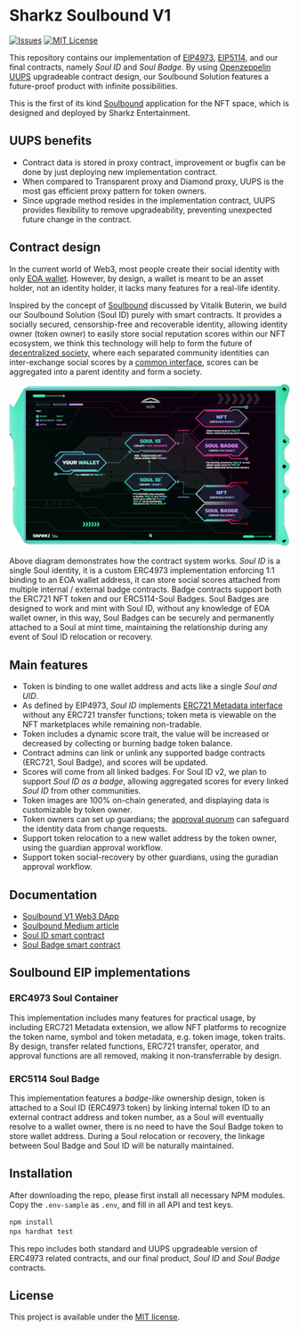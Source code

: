 # Sharkz Soulbound V1

[![Issues][issues-shield]][issues-url]
[![MIT License][license-shield]][license-url]
<!-- [![Contributors][contributors-shield]][contributors-url] -->
<!-- [![Forks][forks-shield]][forks-url] -->
<!-- [![Stargazers][stars-shield]][stars-url] -->

This repository contains our implementation of [EIP4973](https://eips.ethereum.org/EIPS/eip-4973), [EIP5114](https://eips.ethereum.org/EIPS/eip-5114), and our final contracts, namely *Soul ID* and *Soul Badge*. By using [Openzeppelin UUPS](https://blog.openzeppelin.com/workshop-recap-deploying-more-efficient-upgradeable-contracts/) upgradeable contract design, our Soulbound Solution features a future-proof product with infinite possibilities.

This is the first of its kind [Soulbound](https://vitalik.ca/general/2022/01/26/soulbound.html) application for the NFT space, which is designed and deployed by Sharkz Entertainment.

## UUPS benefits

- Contract data is stored in proxy contract, improvement or bugfix can be done by just deploying new implementation contract.
- When compared to Transparent proxy and Diamond proxy, UUPS is the most gas efficient proxy pattern for token owners.
- Since upgrade method resides in the implementation contract, UUPS provides flexibility to remove upgradeability, preventing unexpected future change in the contract.

## Contract design

In the current world of Web3, most people create their social identity with only [EOA wallet](https://ethereum.org/en/glossary/#eoa). However, by design, a wallet is meant to be an asset holder, not an identity holder, it lacks many features for a real-life identity.

Inspired by the concept of [Soulbound](https://vitalik.ca/general/2022/01/26/soulbound.html) discussed by Vitalik Buterin, we build our Soulbound Solution (Soul ID) purely with smart contracts. It provides a socially secured, censorship-free and recoverable identity, allowing identity owner (token owner) to easily store social reputation scores within our NFT ecosystem, we think this technology will help to form the future of [decentralized society](https://papers.ssrn.com/sol3/papers.cfm?abstract_id=4105763), where each separated community identities can inter-exchange social scores by a [common interface](https://github.com/TeamSHARKZ/soulbound/blob/main/contracts/lib/sharkz/IScore.sol), scores can be aggregated into a parent identity and form a society.

![Screenshot](docs/diagram.png)

Above diagram demonstrates how the contract system works. *Soul ID* is a single Soul identity, it is a custom ERC4973 implementation enforcing 1:1 binding to an EOA wallet address, it can store social scores attached from multiple internal / external badge contracts. Badge contracts support both the ERC721 NFT token and our ERC5114-Soul Badges. Soul Badges are designed to work and mint with Soul ID, without any knowledge of EOA wallet owner, in this way, Soul Badges can be securely and permanently attached to a Soul at mint time, maintaining the relationship during any event of Soul ID relocation or recovery.

## Main features

- Token is binding to one wallet address and acts like a single *Soul and UID*.
- As defined by EIP4973, *Soul ID* implements [ERC721 Metadata interface](https://eips.ethereum.org/EIPS/eip-721) without any ERC721 transfer functions; token meta is viewable on the NFT marketplaces while remaining non-tradable.
- Token includes a dynamic score trait, the value will be increased or decreased by collecting or burning badge token balance.
- Contract admins can link or unlink any supported badge contracts (ERC721, Soul Badge), and scores will be updated.
- Scores will come from all linked badges. For Soul ID v2, we plan to support *Soul ID as a badge*, allowing aggregated scores for every linked *Soul ID* from other communities.
- Token images are 100% on-chain generated, and displaying data is customizable by token owner.
- Token owners can set up guardians; the [approval quorum](https://findhoalaw.com/tag/majority-of-quorum/) can safeguard the identity data from change requests.
- Support token relocation to a new wallet address by the token owner, using the guardian approval workflow.
- Support token social-recovery by other guardians, using the guradian approval workflow.

## Documentation

- [Soulbound V1 Web3 DApp](https://sharkzent.io/soulbound/v1)
- [Soulbound Medium article](https://medium.com/@sharkzent/sharkz-soulbound-101-26b5933edcc9)
- [Soul ID smart contract](https://etherscan.io/address/0x12DEb1Cb5732E40Dd55B89aBB6D5C31dF13A6e38#readProxyContract)
- [Soul Badge smart contract](https://etherscan.io/address/0x43013825FA33C5CC93b3B72AdE12D58fCFF2d712#code)

## Soulbound EIP implementations

### ERC4973 Soul Container

This implementation includes many features for practical usage, by including ERC721 Metadata extension, we allow NFT platforms to recognize the token name, symbol and token metadata, e.g. token image, token traits. By design, transfer related functions, ERC721 transfer, operator, and approval functions are all removed, making it non-transferrable by design.

### ERC5114 Soul Badge

This implementation features a *badge-like* ownership design, token is attached to a Soul ID (ERC4973 token) by linking internal token ID to an external contract address and token number, as a Soul will eventually resolve to a wallet owner, there is no need to have the Soul Badge token to store  wallet address. During a Soul relocation or recovery, the linkage between Soul Badge and Soul ID will be naturally maintained.

## Installation

After downloading the repo, please first install all necessary NPM modules. Copy the `.env-sample` as `.env`, and fill in all API and test keys.

```sh
npm install
npx hardhat test
```

This repo includes both standard and UUPS upgradeable version of ERC4973 related contracts, and our final product, *Soul ID* and *Soul Badge* contracts.

## License

This project is available under the [MIT license](https://opensource.org/licenses/MIT).

<!-- MARKDOWN LINKS & IMAGES -->

<!-- https://www.markdownguide.org/basic-syntax/#reference-style-links -->
[issues-shield]: https://img.shields.io/github/issues/TeamSHARKZ/soulbound.svg?style=for-the-badge
[issues-url]: https://github.com/TeamSHARKZ/soulbound/issues
[license-shield]: https://img.shields.io/badge/License-MIT-green.svg?style=for-the-badge
[license-url]: https://github.com/TeamSHARKZ/soulbound/LICENSE